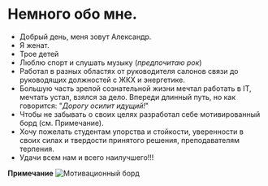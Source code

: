# Немного обо мне.
- Добрый день, меня зовут Александр.
- Я женат.
- Трое детей
- Люблю спорт и слушать музыку (*предпочитаю рок*)
- Работал в разных областях от руководителя салонов связи до руководящих должностей с ЖКХ и энергетике.
- Большую часть зрелой сознательной жизни мечтал работать в IT, мечтать устал, взялся за дело. Впереди длинный путь, но как говорится: "*Дорогу осилит идущий!*"
- Чтобы не забывать о своих целях разработал себе мотивированный борд (см. Примечание).
- Хочу пожелать студентам упорства и стойкости, уверенности в своих силах и твердости принятого решения, преподавателям терпения.
- Удачи всем нам и всего наилучшего!!!

**Примечание**
  ![Мотивационный борд](https://github.com/user-attachments/assets/be878733-5d24-47f1-9fbe-b96521abceda)
